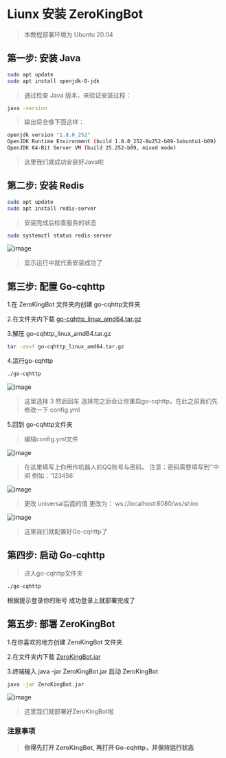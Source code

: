 # Liunx 安装 ZeroKingBot

> 本教程部署环境为 Ubuntu 20.04

## 第一步: 安装 Java

```bash
sudo apt update
sudo apt install openjdk-8-jdk
```

> 通过检查 Java 版本，来验证安装过程：

```bash
java -version
```

> 输出将会像下面这样：

```bash
openjdk version "1.8.0_252"
OpenJDK Runtime Environment (build 1.8.0_252-8u252-b09-1ubuntu1-b09)
OpenJDK 64-Bit Server VM (build 25.252-b09, mixed mode)
```

> 这里我们就成功安装好Java啦

## 第二步: 安装 Redis

```bash
sudo apt update
sudo apt install redis-server
```

> 安装完成后检查服务的状态

```bash
sudo systemctl status redis-server
```

![image](https://user-images.githubusercontent.com/52833112/188269275-737bad27-8dcf-43e8-8c7b-84152189e32b.png)
> 显示运行中就代表安装成功了

## 第三步: 配置 Go-cqhttp

1.在 ZeroKingBot 文件夹内创建 go-cqhttp文件夹

2.在文件夹内下载 [go-cqhttp_linux_amd64.tar.gz](https://github.com/Mrs4s/go-cqhttp/releases/latest)

3.解压 go-cqhttp_linux_amd64.tar.gz

```bash
tar -zxvf go-cqhttp_linux_amd64.tar.gz
```

4.运行go-cqhttp

```bash
./go-cqhttp
```

![image](https://user-images.githubusercontent.com/52833112/188266382-70eb83ae-7100-43ef-bd02-c1e63bd29b18.png)
> 这里选择 3 然后回车
> 选择完之后会让你重启go-cqhttp，在此之前我们先修改一下 config.yml

5.回到 go-cqhttp文件夹
> 编辑config.yml文件

![image](https://user-images.githubusercontent.com/52833112/188266439-63a3c7d3-449b-4f2a-bc6b-8f3ab224e87c.png)
> 在这里填写上你用作机器人的QQ账号与密码。
> 注意：密码需要填写到''中间 例如：'123456'

![image](https://user-images.githubusercontent.com/52833112/188266461-03af123a-b2f1-4f7c-a8b9-fdd8a84d31be.png)
> 更改 universal后面的值
> 更改为： ws://localhost:8080/ws/shiro

![image](https://user-images.githubusercontent.com/52833112/188266483-fc17f7eb-54d1-4ccf-8707-5280662f0105.png)

> 这里我们就配置好Go-cqhttp了

## 第四步: 启动 Go-cqhttp

> 进入go-cqhttp文件夹

```bash
./go-cqhttp
```

根据提示登录你的账号
成功登录上就部署完成了

## 第五步: 部署 ZeroKingBot

1.在你喜欢的地方创建 ZeroKingBot 文件夹

2.在文件夹内下载 [ZeroKingBot.jar](https://github.com/KingPrimes/ZeroKingBot/releases/latest)

3.终端输入 java -jar ZeroKingBot.jar 启动 ZeroKingBot

```bash
java -jar ZeroKingBot.jar
```

![image](https://user-images.githubusercontent.com/52833112/188266172-91bceae4-cb33-43ac-894c-9b415752e3f9.png)
> 这里我们就部署好ZeroKingBot啦

### 注意事项

> **你得先打开 ZeroKingBot, 再打开 Go-cqhttp，并保持运行状态**
